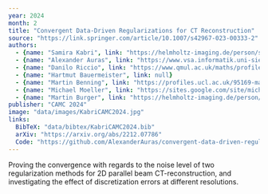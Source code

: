 ```yaml
---
year: 2024
month: 2
title: "Convergent Data-Driven Regularizations for CT Reconstruction"
source: "https://link.springer.com/article/10.1007/s42967-023-00333-2"
authors:
  - {name: "Samira Kabri", link: "https://helmholtz-imaging.de/person/samira-kabri/"}
  - {name: "Alexander Auras", link: "https://www.vsa.informatik.uni-siegen.de/en/auras-alexander-0"}
  - {name: "Danilo Riccio", link: "https://www.qmul.ac.uk/maths/profiles/ricciosd.html"}
  - {name: "Hartmut Bauermeister", link: null}
  - {name: "Martin Benning", link: "https://profiles.ucl.ac.uk/95169-martin-benning"}
  - {name: "Michael Moeller", link: "https://sites.google.com/site/michaelmoellermath"}
  - {name: "Martin Burger", link: "https://helmholtz-imaging.de/person/prof-dr-martin-burger/"}
publisher: "CAMC 2024"
image: "data/images/KabriCAMC2024.jpg"
links:
  BibTeX: "data/bibtex/KabriCAMC2024.bib"
  arXiv: "https://arxiv.org/abs/2212.07786"
  Code: "https://github.com/AlexanderAuras/convergent-data-driven-regularizations-for-ct-reconstruction"
---
```

Proving the convergence with regards to the noise level of two regularization methods for 2D parallel beam CT-reconstruction, and investigating the effect of discretization errors at different resolutions.
